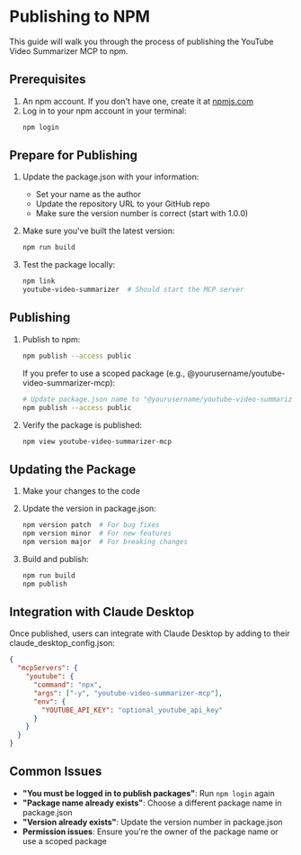 # Publishing to NPM

This guide will walk you through the process of publishing the YouTube Video Summarizer MCP to npm.

## Prerequisites

1. An npm account. If you don't have one, create it at [npmjs.com](https://www.npmjs.com/signup)
2. Log in to your npm account in your terminal:
   ```bash
   npm login
   ```

## Prepare for Publishing

1. Update the package.json with your information:
   - Set your name as the author
   - Update the repository URL to your GitHub repo
   - Make sure the version number is correct (start with 1.0.0)

2. Make sure you've built the latest version:
   ```bash
   npm run build
   ```

3. Test the package locally:
   ```bash
   npm link
   youtube-video-summarizer  # Should start the MCP server
   ```

## Publishing

1. Publish to npm:
   ```bash
   npm publish --access public
   ```

   If you prefer to use a scoped package (e.g., @yourusername/youtube-video-summarizer-mcp):
   ```bash
   # Update package.json name to "@yourusername/youtube-video-summarizer-mcp" first
   npm publish --access public
   ```

2. Verify the package is published:
   ```bash
   npm view youtube-video-summarizer-mcp
   ```

## Updating the Package

1. Make your changes to the code

2. Update the version in package.json:
   ```bash
   npm version patch  # For bug fixes
   npm version minor  # For new features
   npm version major  # For breaking changes
   ```

3. Build and publish:
   ```bash
   npm run build
   npm publish
   ```

## Integration with Claude Desktop

Once published, users can integrate with Claude Desktop by adding to their claude_desktop_config.json:

```json
{
  "mcpServers": {
    "youtube": {
      "command": "npx",
      "args": ["-y", "youtube-video-summarizer-mcp"],
      "env": {
        "YOUTUBE_API_KEY": "optional_youtube_api_key"
      }
    }
  }
}
```

## Common Issues

- **"You must be logged in to publish packages"**: Run `npm login` again
- **"Package name already exists"**: Choose a different package name in package.json
- **"Version already exists"**: Update the version number in package.json
- **Permission issues**: Ensure you're the owner of the package name or use a scoped package
